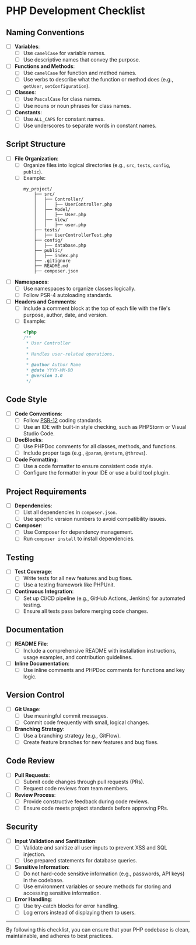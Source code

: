 # PHP Development Checklist

## Naming Conventions

- [ ] **Variables**:
  - [ ] Use `camelCase` for variable names.
  - [ ] Use descriptive names that convey the purpose.

- [ ] **Functions and Methods**:
  - [ ] Use `camelCase` for function and method names.
  - [ ] Use verbs to describe what the function or method does (e.g., `getUser`, `setConfiguration`).

- [ ] **Classes**:
  - [ ] Use `PascalCase` for class names.
  - [ ] Use nouns or noun phrases for class names.

- [ ] **Constants**:
  - [ ] Use `ALL_CAPS` for constant names.
  - [ ] Use underscores to separate words in constant names.

## Script Structure

- [ ] **File Organization**:
  - [ ] Organize files into logical directories (e.g., `src`, `tests`, `config`, `public`).
  - [ ] Example:
    ```
    my_project/
        ├── src/
        │   ├── Controller/
        │   │   ├── UserController.php
        │   ├── Model/
        │   │   ├── User.php
        │   ├── View/
        │   │   ├── user.php
        ├── tests/
        │   ├── UserControllerTest.php
        ├── config/
        │   ├── database.php
        ├── public/
        │   ├── index.php
        ├── .gitignore
        ├── README.md
        ├── composer.json
    ```

- [ ] **Namespaces**:
  - [ ] Use namespaces to organize classes logically.
  - [ ] Follow PSR-4 autoloading standards.

- [ ] **Headers and Comments**:
  - [ ] Include a comment block at the top of each file with the file's purpose, author, date, and version.
  - [ ] Example:
    ```php
    <?php
    /**
     * User Controller
     *
     * Handles user-related operations.
     *
     * @author Author Name
     * @date YYYY-MM-DD
     * @version 1.0
     */
    ```

## Code Style

- [ ] **Code Conventions**:
  - [ ] Follow [PSR-12](https://www.php-fig.org/psr/psr-12/) coding standards.
  - [ ] Use an IDE with built-in style checking, such as PHPStorm or Visual Studio Code.

- [ ] **DocBlocks**:
  - [ ] Use PHPDoc comments for all classes, methods, and functions.
  - [ ] Include proper tags (e.g., `@param`, `@return`, `@throws`).

- [ ] **Code Formatting**:
  - [ ] Use a code formatter to ensure consistent code style.
  - [ ] Configure the formatter in your IDE or use a build tool plugin.

## Project Requirements

- [ ] **Dependencies**:
  - [ ] List all dependencies in `composer.json`.
  - [ ] Use specific version numbers to avoid compatibility issues.

- [ ] **Composer**:
  - [ ] Use Composer for dependency management.
  - [ ] Run `composer install` to install dependencies.

## Testing

- [ ] **Test Coverage**:
  - [ ] Write tests for all new features and bug fixes.
  - [ ] Use a testing framework like PHPUnit.

- [ ] **Continuous Integration**:
  - [ ] Set up CI/CD pipeline (e.g., GitHub Actions, Jenkins) for automated testing.
  - [ ] Ensure all tests pass before merging code changes.

## Documentation

- [ ] **README File**:
  - [ ] Include a comprehensive README with installation instructions, usage examples, and contribution guidelines.

- [ ] **Inline Documentation**:
  - [ ] Use inline comments and PHPDoc comments for functions and key logic.

## Version Control

- [ ] **Git Usage**:
  - [ ] Use meaningful commit messages.
  - [ ] Commit code frequently with small, logical changes.

- [ ] **Branching Strategy**:
  - [ ] Use a branching strategy (e.g., GitFlow).
  - [ ] Create feature branches for new features and bug fixes.

## Code Review

- [ ] **Pull Requests**:
  - [ ] Submit code changes through pull requests (PRs).
  - [ ] Request code reviews from team members.

- [ ] **Review Process**:
  - [ ] Provide constructive feedback during code reviews.
  - [ ] Ensure code meets project standards before approving PRs.

## Security

- [ ] **Input Validation and Sanitization**:
  - [ ] Validate and sanitize all user inputs to prevent XSS and SQL injection.
  - [ ] Use prepared statements for database queries.

- [ ] **Sensitive Information**:
  - [ ] Do not hard-code sensitive information (e.g., passwords, API keys) in the codebase.
  - [ ] Use environment variables or secure methods for storing and accessing sensitive information.

- [ ] **Error Handling**:
  - [ ] Use try-catch blocks for error handling.
  - [ ] Log errors instead of displaying them to users.

---

By following this checklist, you can ensure that your PHP codebase is clean, maintainable, and adheres to best practices.
